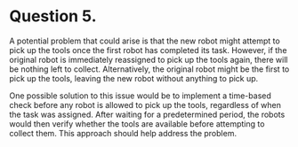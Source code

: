 # Question 5. 
A potential problem that could arise is that the new robot might attempt to pick up the tools once the first robot has completed its task. However, if the original robot is immediately reassigned to pick up the tools again, there will be nothing left to collect. Alternatively, the original robot might be the first to pick up the tools, leaving the new robot without anything to pick up. 

One possible solution to this issue would be to implement a time-based check before any robot is allowed to pick up the tools, regardless of when the task was assigned. After waiting for a predetermined period, the robots would then verify whether the tools are available before attempting to collect them. This approach should help address the problem.